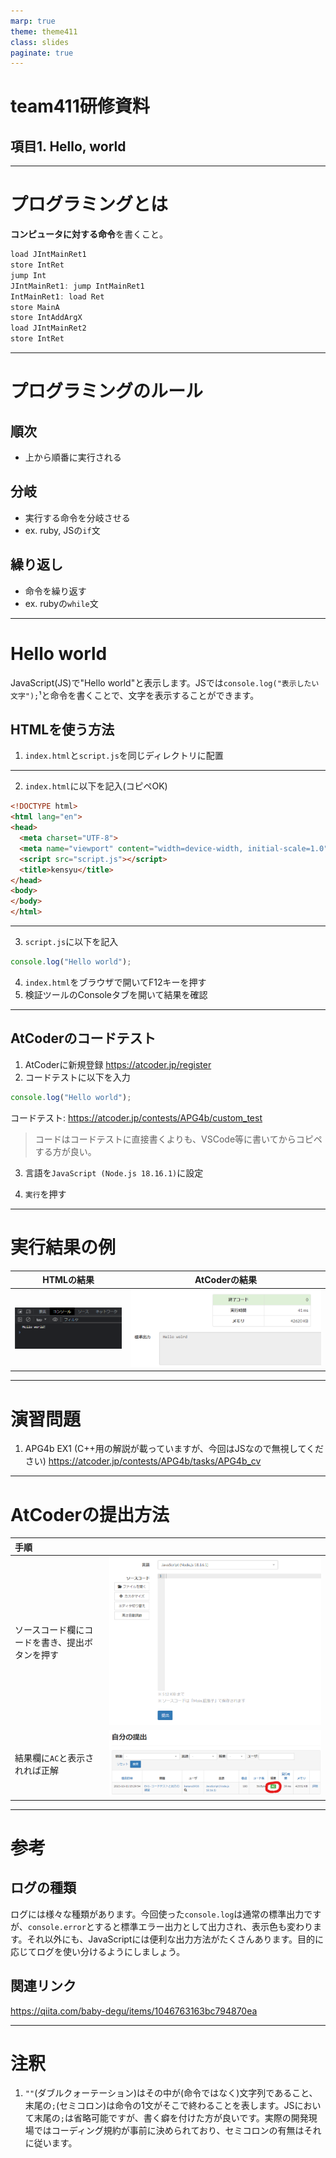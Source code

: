 ```yaml
---
marp: true
theme: theme411
class: slides
paginate: true
---
```

<!--
_class: title
_paginate: false
-->

# team411研修資料
## 項目1. Hello, world

---
<!--
class: slides
-->
# プログラミングとは
**コンピュータに対する命令**を書くこと。

```js
load JIntMainRet1
store IntRet
jump Int
JIntMainRet1: jump IntMainRet1
IntMainRet1: load Ret
store MainA
store IntAddArgX
load JIntMainRet2
store IntRet
```

---
# プログラミングのルール
## 順次
- 上から順番に実行される
## 分岐
- 実行する命令を分岐させる
- ex. ruby, JSの`if`文
## 繰り返し
- 命令を繰り返す
- ex. rubyの`while`文

---
# Hello world
JavaScript(JS)で"Hello world"と表示します。JSでは`console.log("表示したい文字");`¹と命令を書くことで、文字を表示することができます。
## HTMLを使う方法
1. `index.html`と`script.js`を同じディレクトリに配置 

---
2. `index.html`に以下を記入(コピペOK)
```html
<!DOCTYPE html>
<html lang="en">
<head>
  <meta charset="UTF-8">
  <meta name="viewport" content="width=device-width, initial-scale=1.0">
  <script src="script.js"></script>
  <title>kensyu</title>
</head>
<body>
</body>
</html>
```
---

3. `script.js`に以下を記入
```js
console.log("Hello world");
```
4. `index.html`をブラウザで開いてF12キーを押す
1. 検証ツールのConsoleタブを開いて結果を確認

---
## AtCoderのコードテスト
1. AtCoderに新規登録
https://atcoder.jp/register
1. コードテストに以下を入力
```js
console.log("Hello world");
```
コードテスト: https://atcoder.jp/contests/APG4b/custom_test
> コードはコードテストに直接書くよりも、VSCode等に書いてからコピペする方が良い。

3. 言語を`JavaScript (Node.js 18.16.1)`に設定

3. `実行`を押す

---
# 実行結果の例
| HTMLの結果                   | AtCoderの結果 |
|-----------------------------|--------------|
| ![h:200](1-html_result.png) | ![h:200](1-ac_result.png) |

---
# 演習問題
1. APG4b EX1 (C++用の解説が載っていますが、今回はJSなので無視してください)
https://atcoder.jp/contests/APG4b/tasks/APG4b_cv

---
# AtCoderの提出方法
| 手順  |  |
|:-----|:-----|
| ソースコード欄にコードを書き、提出ボタンを押す | ![h:150](1-ac_submit.png) |
| 結果欄に`AC`と表示されれば正解 | ![h:150](1-ac_ac.png) |

---
# 参考
## ログの種類
ログには様々な種類があります。今回使った`console.log`は通常の標準出力ですが、`console.error`とすると標準エラー出力として出力され、表示色も変わります。それ以外にも、JavaScriptには便利な出力方法がたくさんあります。目的に応じてログを使い分けるようにしましょう。
## 関連リンク
https://qiita.com/baby-degu/items/1046763163bc794870ea

---
# 注釈
1. `""`(ダブルクォーテーション)はその中が(命令ではなく)文字列であること、末尾の`;`(セミコロン)は命令の1文がそこで終わることを表します。JSにおいて末尾の`;`は省略可能ですが、書く癖を付けた方が良いです。実際の開発現場ではコーディング規約が事前に決められており、セミコロンの有無はそれに従います。
